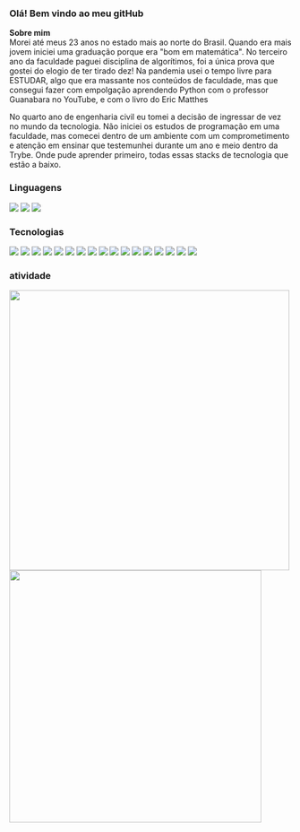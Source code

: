 ### Olá! Bem vindo ao meu gitHub

**Sobre mim**  
Morei até meus 23 anos no estado mais ao norte do Brasil. Quando era mais jovem iniciei uma graduação porque era "bom em matemática". No terceiro ano da faculdade paguei disciplina de algorítimos, foi a única prova que gostei do elogio de ter tirado dez! Na pandemia usei o tempo livre para ESTUDAR, algo que era massante nos conteúdos de faculdade, mas que consegui fazer com empolgação aprendendo Python com o professor Guanabara no YouTube, e com o livro do Eric Matthes

No quarto ano de engenharia civil eu tomei a decisão de ingressar de vez no mundo da tecnologia. Não iniciei os estudos de programação em uma faculdade, mas comecei dentro de um ambiente com um comprometimento e atenção em ensinar que testemunhei durante um ano e meio dentro da Trybe. Onde pude aprender primeiro, todas essas stacks de tecnologia que estão a baixo.

### Linguagens

<img src="https://img.shields.io/badge/JavaScript-323330?style=for-the-badge&logo=javascript&"  logoColor=F7DF1E href="javascript"> <img src="https://img.shields.io/badge/TypeScript-007ACC?style=for-the-badge&logo=typescript&"  logoColor=white href="typescript"> <img src="https://img.shields.io/badge/Python-FFD43B?style=for-the-badge&logo=python&"  logoColor=blue href="python"> 

### Tecnologias

<img src="https://img.shields.io/badge/HTML5-E34F26?style=for-the-badge&logo=html5&"  logoColor=white href="html5" display="inline-block"> <img src="https://img.shields.io/badge/CSS3-1572B6?style=for-the-badge&logo=css3&logoColor=white"   href="css3"> <img src="https://img.shields.io/badge/Jest-C21325?style=for-the-badge&logo=jest&logoColor=white"   href="jest">  <img src="https://img.shields.io/badge/Mocha-8D6748?style=for-the-badge&logo=Mocha&"  logoColor=white href="Mocha"> <img src="https://img.shields.io/badge/chai-A30701?style=for-the-badge&logo=chai&logoColor=white"   href="chai"> <img src="https://img.shields.io/badge/React-20232A?style=for-the-badge&logo=react&"  logoColor=61DAFB href="react"> <img src="https://img.shields.io/badge/React_Router-CA4245?style=for-the-badge&" logo=react-router logoColor=white href="react-router"> <img src="https://img.shields.io/badge/Redux-593D88?style=for-the-badge&logo=redux&"  logoColor=white href="redux">  <img src="https://img.shields.io/badge/Docker-2CA5E0?style=for-the-badge&logo=docker&"  logoColor=white href="docker"> <img src="https://img.shields.io/badge/MySQL-005C84?style=for-the-badge&logo=mysql&"  logoColor=white href="mysql"> <img src="https://img.shields.io/badge/Node%20js-339933?style=for-the-badge&logo=nodedotjs&"  logoColor=white href="nodedotjs"> <img src="https://img.shields.io/badge/Sequelize-52B0E7?style=for-the-badge&logo=Sequelize&"  logoColor=white href="Sequelize"> <img src="https://img.shields.io/badge/JWT-000000?style=for-the-badge&logo=JSON%20web%20tokens&" logoColor=white href="JSON">  <img src="https://img.shields.io/badge/Selenium-43B02A?style=for-the-badge&logo=Selenium&"  logoColor=white href="Selenium"> <img src="https://img.shields.io/badge/Flask-000000?style=for-the-badge&logo=flask&"  logoColor=white href="flask"> <img src="https://img.shields.io/badge/Django-092E20?style=for-the-badge&logo=django&"  logoColor=green href="django"> <img src="https://img.shields.io/badge/django%20rest-ff1709?style=for-the-badge&logo=django&"  logoColor=white href="django">

### atividade

<picture>
  <source
    srcset="https://github-readme-stats.vercel.app/api?username=calebeLAR&show_icons=true&theme=merko"
    media="(prefers-color-scheme: light)"
  />
  <source
    srcset="https://github-readme-stats.vercel.app/api?username=calebeLAR&show_icons=true"
    media="(prefers-color-scheme: light), (prefers-color-scheme: merko)"
  />
  <img src="https://github-readme-stats.vercel.app/api?username=calebeLAR&show_icons=true" width="500"/>
</picture> <picture>
  <source
    srcset="https://github-readme-stats.vercel.app/api/top-langs/?username=calebeLAR&layout=compact"
    media="(prefers-color-scheme: dark)"
  />
  <source
    srcset="https://github-readme-stats.vercel.app/api/top-langs/?username=calebeLAR&layout=compact&theme=merko"
    media="(prefers-color-scheme: light), (prefers-color-scheme: merko)"
  />
  <img src="https://github-readme-stats.vercel.app/api/top-langs/?username=calebeLAR&layout=compact&theme=merko" width="450"/>
</picture>


